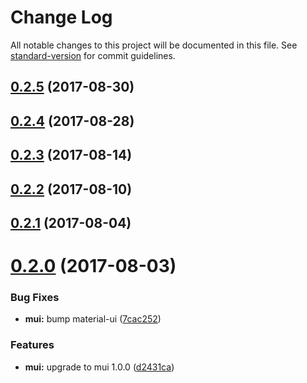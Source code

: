 # Change Log

All notable changes to this project will be documented in this file.
See [standard-version](https://github.com/conventional-changelog/standard-version) for commit guidelines.

<a name="0.2.5"></a>
## [0.2.5](https://github.com/pieelements/pie-elements/compare/@pie-libs/scoring-config@0.2.4...@pie-libs/scoring-config@0.2.5) (2017-08-30)




<a name="0.2.4"></a>
## [0.2.4](https://github.com/pieelements/pie-elements/compare/@pie-libs/scoring-config@0.2.3...@pie-libs/scoring-config@0.2.4) (2017-08-28)




<a name="0.2.3"></a>
## [0.2.3](https://github.com/pieelements/pie-elements/compare/@pie-libs/scoring-config@0.2.2...@pie-libs/scoring-config@0.2.3) (2017-08-14)




<a name="0.2.2"></a>
## [0.2.2](https://github.com/pieelements/pie-elements/compare/@pie-libs/scoring-config@0.2.1...@pie-libs/scoring-config@0.2.2) (2017-08-10)




<a name="0.2.1"></a>
## [0.2.1](https://github.com/pieelements/pie-elements/compare/@pie-libs/scoring-config@0.2.0...@pie-libs/scoring-config@0.2.1) (2017-08-04)




<a name="0.2.0"></a>
# [0.2.0](https://github.com/pieelements/pie-elements/compare/@pie-libs/scoring-config@0.1.0...@pie-libs/scoring-config@0.2.0) (2017-08-03)


### Bug Fixes

* **mui:** bump material-ui ([7cac252](https://github.com/pieelements/pie-elements/commit/7cac252))


### Features

* **mui:** upgrade to mui 1.0.0 ([d2431ca](https://github.com/pieelements/pie-elements/commit/d2431ca))
